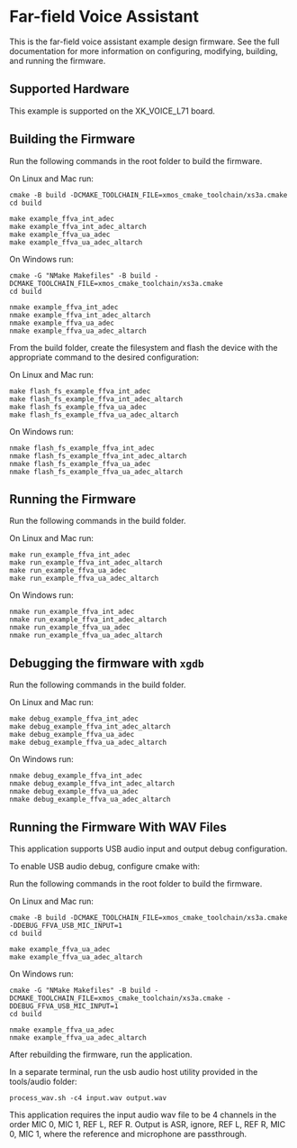 # Far-field Voice Assistant

This is the far-field voice assistant example design firmware.  See the full documentation for more information on configuring, modifying, building, and running the firmware.

## Supported Hardware

This example is supported on the XK_VOICE_L71 board.

## Building the Firmware

Run the following commands in the root folder to build the firmware.

On Linux and Mac run:

    cmake -B build -DCMAKE_TOOLCHAIN_FILE=xmos_cmake_toolchain/xs3a.cmake
    cd build

    make example_ffva_int_adec
    make example_ffva_int_adec_altarch
    make example_ffva_ua_adec
    make example_ffva_ua_adec_altarch

On Windows run:

    cmake -G "NMake Makefiles" -B build -DCMAKE_TOOLCHAIN_FILE=xmos_cmake_toolchain/xs3a.cmake
    cd build

    nmake example_ffva_int_adec
    nmake example_ffva_int_adec_altarch
    nmake example_ffva_ua_adec
    nmake example_ffva_ua_adec_altarch

From the build folder, create the filesystem and flash the device with the appropriate command to the desired configuration:

On Linux and Mac run:

    make flash_fs_example_ffva_int_adec
    make flash_fs_example_ffva_int_adec_altarch
    make flash_fs_example_ffva_ua_adec
    make flash_fs_example_ffva_ua_adec_altarch

On Windows run:

    nmake flash_fs_example_ffva_int_adec
    nmake flash_fs_example_ffva_int_adec_altarch
    nmake flash_fs_example_ffva_ua_adec
    nmake flash_fs_example_ffva_ua_adec_altarch

## Running the Firmware

Run the following commands in the build folder.

On Linux and Mac run:

    make run_example_ffva_int_adec
    make run_example_ffva_int_adec_altarch
    make run_example_ffva_ua_adec
    make run_example_ffva_ua_adec_altarch

On Windows run:

    nmake run_example_ffva_int_adec
    nmake run_example_ffva_int_adec_altarch
    nmake run_example_ffva_ua_adec
    nmake run_example_ffva_ua_adec_altarch

## Debugging the firmware with `xgdb`

Run the following commands in the build folder.

On Linux and Mac run:

    make debug_example_ffva_int_adec
    make debug_example_ffva_int_adec_altarch
    make debug_example_ffva_ua_adec
    make debug_example_ffva_ua_adec_altarch

On Windows run:

    nmake debug_example_ffva_int_adec
    nmake debug_example_ffva_int_adec_altarch
    nmake debug_example_ffva_ua_adec
    nmake debug_example_ffva_ua_adec_altarch

## Running the Firmware With WAV Files

This application supports USB audio input and output debug configuration.

To enable USB audio debug, configure cmake with:

Run the following commands in the root folder to build the firmware.

On Linux and Mac run:

    cmake -B build -DCMAKE_TOOLCHAIN_FILE=xmos_cmake_toolchain/xs3a.cmake -DDEBUG_FFVA_USB_MIC_INPUT=1
    cd build

    make example_ffva_ua_adec
    make example_ffva_ua_adec_altarch

On Windows run:

    cmake -G "NMake Makefiles" -B build -DCMAKE_TOOLCHAIN_FILE=xmos_cmake_toolchain/xs3a.cmake -DDEBUG_FFVA_USB_MIC_INPUT=1
    cd build

    nmake example_ffva_ua_adec
    nmake example_ffva_ua_adec_altarch

After rebuilding the firmware, run the application.

In a separate terminal, run the usb audio host utility provided in the tools/audio folder:

    process_wav.sh -c4 input.wav output.wav

This application requires the input audio wav file to be 4 channels in the order MIC 0, MIC 1, REF L, REF R.  Output is ASR, ignore, REF L, REF R, MIC 0, MIC 1, where the reference and microphone are passthrough.
